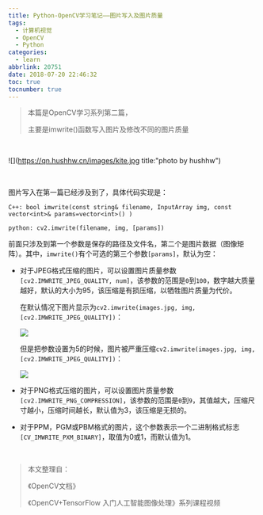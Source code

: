 ```yaml
---
title: Python-OpenCV学习笔记——图片写入及图片质量
tags:
  - 计算机视觉
  - OpenCV
  - Python
categories:
  - learn
abbrlink: 20751
date: 2018-07-20 22:46:32
toc: true
tocnumber: true
---
```


> 本篇是OpenCV学习系列第二篇，
>
> 主要是imwrite()函数写入图片及修改不同的图片质量

<!-- more -->

​        

![](https://qn.hushhw.cn/images/kite.jpg title:"photo by hushhw")

​           



图片写入在第一篇已经涉及到了，具体代码实现是：

```
C++: bool imwrite(const string& filename, InputArray img, const vector<int>& params=vector<int>() )

python: cv2.imwrite(filename, img, [params])
```

前面只涉及到第一个参数是保存的路径及文件名，第二个是图片数据（图像矩阵）。其中，`imwrite()`有个可选的第三个参数`[params]`，默认为空：

- 对于JPEG格式压缩的图片，可以设置图片质量参数`[cv2.IMWRITE_JPEG_QUALITY, num]`，该参数的范围是`0`到`100`，数字越大质量越好，默认的大小为95，该压缩是有损压缩，以牺牲图片质量为代价。

  ​	在默认情况下图片显示为`cv2.imwrite(images.jpg, img, [cv2.IMWRITE_JPEG_QUALITY])`：

  ![](https://qn.hushhw.cn/images/image_jpeg_quality_95.jpg)

  ​	但是把参数设置为5的时候，图片被严重压缩`cv2.imwrite(images.jpg, img, [cv2.IMWRITE_JPEG_QUALITY])`：

  ![](https://qn.hushhw.cn/images/image_jpeg_quality_5.jpg)

- 对于PNG格式压缩的图片，可以设置图片质量参数`[cv2.IMWRITE_PNG_COMPRESSION]`，该参数的范围是`0`到`9`，其值越大，压缩尺寸越小，压缩时间越长，默认值为3，该压缩是无损的。

- 对于PPM，PGM或PBM格式的图片，这个参数表示一个二进制格式标志`[CV_IMWRITE_PXM_BINARY]`，取值为0或1，而默认值为1。



​       



> 本文整理自：
>
> 《OpenCV文档》
>
> 《OpenCV+TensorFlow 入门人工智能图像处理》系列课程视频

